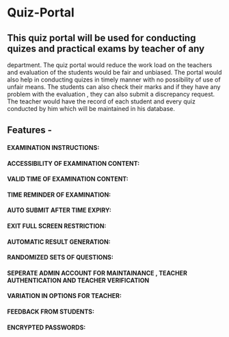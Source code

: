# Quiz-Portal
## This quiz portal will be used for conducting quizes and practical exams by teacher of any
department. The quiz portal would reduce the work load on the teachers and evaluation of the
students would be fair and unbiased. The portal would also help in conducting quizes in timely
manner with no possibility of use of unfair means. The students can also check their marks and
if they have any problem with the evaluation , they can also submit a discrepancy request. The
teacher would have the record of each student and every quiz conducted by him which will be
maintained in his database.

## Features - 

#### EXAMINATION INSTRUCTIONS:
#### ACCESSIBILITY OF EXAMINATION CONTENT:
#### VALID TIME OF EXAMINATION CONTENT:
#### TIME REMINDER OF EXAMINATION:
#### AUTO SUBMIT AFTER TIME EXPIRY:
#### EXIT FULL SCREEN RESTRICTION:
#### AUTOMATIC RESULT GENERATION:
#### RANDOMIZED SETS OF QUESTIONS:
#### SEPERATE ADMIN ACCOUNT FOR MAINTAINANCE , TEACHER AUTHENTICATION AND TEACHER VERIFICATION
#### VARIATION IN OPTIONS FOR TEACHER:
#### FEEDBACK FROM STUDENTS:
#### ENCRYPTED PASSWORDS:
